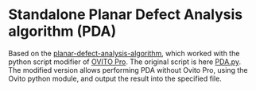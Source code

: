 # Standalone Planar Defect Analysis algorithm (PDA)
Based on the [planar-defect-analysis-algorithm](https://github.com/superssy/planar-defect-analysis-algorithm****), which worked with the python script modifier of [OVITO Pro](https://www.ovito.org/). The original script is here [PDA.py](/PDA.py).  
The modified version allows performing PDA without Ovito Pro, using the Ovito python module, and output the result into the specified file.
